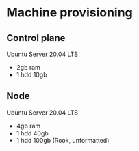 # Machine provisioning

## Control plane

Ubuntu Server 20.04 LTS

* 2gb ram
* 1 hdd 10gb

## Node

Ubuntu Server 20.04 LTS

* 4gb ram
* 1 hdd 40gb
* 1 hdd 100gb (Rook, unformatted)

